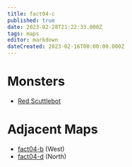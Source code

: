 ```yaml
---
title: fact04-c
published: true
date: 2023-02-28T21:22:33.000Z
tags: maps
editor: markdown
dateCreated: 2023-02-16T00:00:00.000Z
---
```



# Monsters
 * [Red Scuttlebot](/monsters/red-scuttlebot)

# Adjacent Maps
 * [fact04-b](/maps/fact04-b) (West)
 * [fact04-d](/maps/fact04-d) (North)
